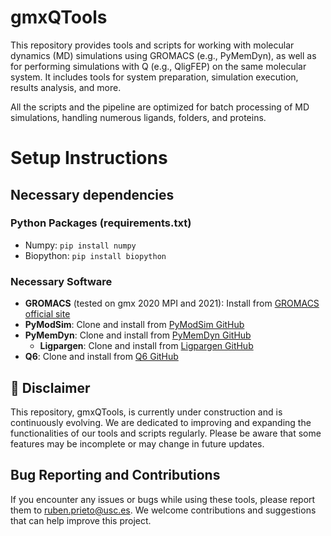 # gmxQTools
This repository provides tools and scripts for working with molecular dynamics (MD) simulations using GROMACS (e.g., PyMemDyn), as well as for performing simulations with Q (e.g., QligFEP) on the same molecular system. It includes tools for system preparation, simulation execution, results analysis, and more.

All the scripts and the pipeline are optimized for batch processing of MD simulations, handling numerous ligands, folders, and proteins.

# Setup Instructions

## Necessary dependencies

### Python Packages (requirements.txt)
- Numpy: `pip install numpy`
- Biopython: `pip install biopython`

### Necessary Software
- **GROMACS** (tested on gmx 2020 MPI and 2021): Install from [GROMACS official site](http://www.gromacs.org/)
- **PyModSim**: Clone and install from [PyModSim GitHub](https://github.com/GPCR-ModSim/pymodsim)
- **PyMemDyn**: Clone and install from [PyMemDyn GitHub](https://github.com/GPCR-ModSim/pymemdyn)
  - **Ligpargen**: Clone and install from [Ligpargen GitHub](https://github.com/Isra3l/ligpargen)
- **Q6**: Clone and install from [Q6 GitHub](https://github.com/esguerra/Q6)

## :construction: Disclaimer
This repository, gmxQTools, is currently under construction and is continuously evolving. We are dedicated to improving and expanding the functionalities of our tools and scripts regularly. Please be aware that some features may be incomplete or may change in future updates.

## Bug Reporting and Contributions
If you encounter any issues or bugs while using these tools, please report them to ruben.prieto@usc.es. We welcome contributions and suggestions that can help improve this project.

